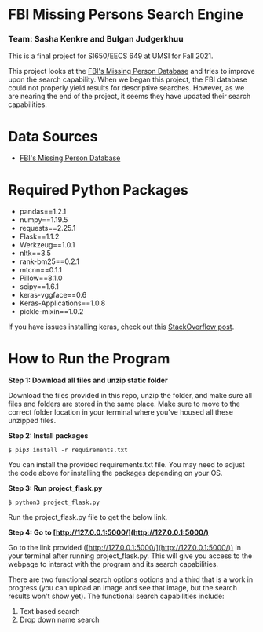 # FBI Missing Persons Search Engine
### Team: Sasha Kenkre and Bulgan Judgerkhuu

This is a final project for SI650/EECS 649 at UMSI for Fall 2021.
    
This project looks at the [FBI's Missing Person Database](https://www.fbi.gov/wanted/kidnap) and tries to improve upon the search capability. When we began this project, the FBI database could not properly yield results for descriptive searches. However, as we are nearing the end of the project, it seems they have updated their search capabilities. 

# Data Sources
* [FBI's Missing Person Database](https://www.fbi.gov/wanted/kidnap)

# Required Python Packages
* pandas==1.2.1
* numpy==1.19.5
* requests==2.25.1
* Flask==1.1.2
* Werkzeug==1.0.1
* nltk==3.5
* rank-bm25==0.2.1
* mtcnn==0.1.1
* Pillow==8.1.0
* scipy==1.6.1
* keras-vggface==0.6
* Keras-Applications==1.0.8
* pickle-mixin==1.0.2

If you have issues installing keras, check out this [StackOverflow post](https://stackoverflow.com/questions/68862735/keras-vggface-no-module-named-keras-engine-topology).

# How to Run the Program

**Step 1: Download all files and unzip static folder**

Download the files provided in this repo, unzip the folder, and make sure all files and folders are stored in the same place. Make sure to move to the correct folder location in your terminal where you've housed all these unzipped files.

**Step 2: Install packages**
```
$ pip3 install -r requirements.txt
```
You can install the provided requirements.txt file. You may need to adjust the code above for installing the packages depending on your OS. 

**Step 3: Run project_flask.py**
```
$ python3 project_flask.py
```
Run the project_flask.py file to get the below link. 

**Step 4: Go to [http://127.0.0.1:5000/](http://127.0.0.1:5000/)**

Go to the link provided ([http://127.0.0.1:5000/](http://127.0.0.1:5000/)) in your terminal after running project_flask.py. This will give you access to the webpage to interact with the program and its search capabilities.

There are two functional search options options and a third that is a work in progress (you can upload an image and see that image, but the search results won't show yet). The functional search capabilities include:
1. Text based search
2. Drop down name search


